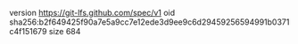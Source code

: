 version https://git-lfs.github.com/spec/v1
oid sha256:b2f649425f90a7e5a9cc7e12ede3d9ee9c6d29459256594991b0371c4f151679
size 684
